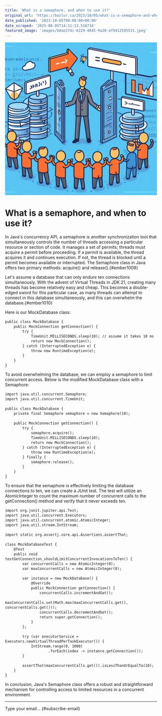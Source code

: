 ```yaml
---
title: 'What is a semaphore, and when to use it?'
original_url: 'https://bazlur.ca/2023/10/05/what-is-a-semaphore-and-when-to-use-it/'
date_published: '2023-10-05T00:00:00+00:00'
date_scraped: '2025-08-05T14:11:13.516734'
featured_image: 'images/b8ae274c-6229-4645-9a20-ef9412595531.jpeg'
---
```


![](images/b8ae274c-6229-4645-9a20-ef9412595531.jpeg)

What is a semaphore, and when to use it?
========================================

In Java's concurrency API, a semaphore is another synchronization tool that simultaneously controls the number of threads accessing a particular resource or section of code. It manages a set of permits; threads must acquire a permit before proceeding. If a permit is available, the thread acquires it and continues execution. If not, the thread is blocked until a permit becomes available or interrupted. The Semaphore class in Java offers two primary methods: acquire() and release().{#ember1009}

Let's assume a database that can only endure ten connections simultaneously. With the advent of Virtual Threads in JDK 21, creating many threads has become relatively easy and cheap. This becomes a double-edged sword for this particular case, as many threads can attempt to connect in this database simultaneously, and this can overwhelm the database.{#ember1010}

Here is our MockDatabase class:

```
public class MockDatabase {
    public MockConnection getConnection() {
        try {
            TimeUnit.MILLISECONDS.sleep(10); // assume it takes 10 ms
            return new MockConnection();
        } catch (InterruptedException e) {
            throw new RuntimeException(e);
        }
    }
}
```

To avoid overwhelming the database, we can employ a semaphore to limit concurrent access. Below is the modified MockDatabase class with a Semaphore:

```
import java.util.concurrent.Semaphore;
import java.util.concurrent.TimeUnit;

public class MockDatabase {
    private final Semaphore semaphore = new Semaphore(10);

    public MockConnection getConnection() {
        try {
            semaphore.acquire();
            TimeUnit.MILLISECONDS.sleep(10);
            return new MockConnection();
        } catch (InterruptedException e) {
            throw new RuntimeException(e);
        } finally {
            semaphore.release();
        }
    }
}
```

To ensure that the semaphore is effectively limiting the database connections to ten, we can create a JUnit test. The test will utilize an AtomicInteger to count the maximum number of concurrent calls to the getConnection() method and verify that it never exceeds ten.

```
import org.junit.jupiter.api.Test;
import java.util.concurrent.Executors;
import java.util.concurrent.atomic.AtomicInteger;
import java.util.stream.IntStream;

import static org.assertj.core.api.Assertions.assertThat;

class MockDatabaseTest {
    @Test
    public void testGetConnection_shouldLimitConcurrentInvocationsToTen() {
        var concurrentCalls = new AtomicInteger(0);
        var maxConcurrentCalls = new AtomicInteger(0);

        var instance = new MockDatabase() {
            @Override
            public MockConnection getConnection() {
                concurrentCalls.incrementAndGet();
                maxConcurrentCalls.set(Math.max(maxConcurrentCalls.get(), concurrentCalls.get()));
                concurrentCalls.decrementAndGet();
                return super.getConnection();
            }
        };

        try (var executorService = Executors.newVirtualThreadPerTaskExecutor()) {
            IntStream.range(0, 1000)
                    .forEach(index -> instance.getConnection());
        }

        assertThat(maxConcurrentCalls.get()).isLessThanOrEqualTo(10);
    }
}
```

In conclusion, Java's Semaphore class offers a robust and straightforward mechanism for controlling access to limited resources in a concurrent environment.  

*** ** * ** ***

Type your email... {#subscribe-email}
